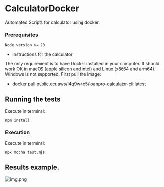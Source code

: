 # CalculatorDocker
Automated Scripts for calculator using docker.

### Prerequisites

```
Node version >= 20
```

* Instructions for the calculator

The only requirement is to have Docker installed in your computer. It should work OK in macOS (apple silicon and intel) and Linux (x8664 and arm64). Windows is not supported.
First pull the image:

* docker pull public.ecr.aws/l4q9w4c5/loanpro-calculator-cli:latest



## Running the tests
Execute in terminal:
```
npm install
``` 

### Execution 
Execute in terminal:
``` 
npx mocha test.mjs
``` 

## Results example.
![img.png](img.png)
